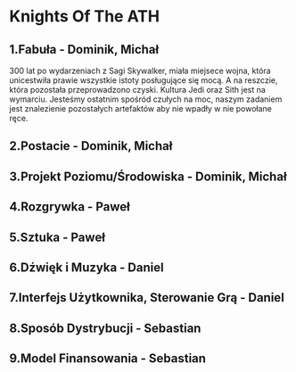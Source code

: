 # Knights Of The ATH

## 1.Fabuła - Dominik, Michał
300 lat po wydarzeniach z Sagi Skywalker, miała miejsece wojna, która unicestwiła prawie wszystkie istoty posługujące się mocą. A na reszczie, która pozostała przeprowadzono czyski. Kultura Jedi oraz Sith jest na wymarciu. Jesteśmy ostatnim spośród czułych na moc, naszym zadaniem jest znalezienie pozostałych artefaktów aby nie wpadły w nie powołane ręce.

## 2.Postacie - Dominik, Michał

## 3.Projekt Poziomu/Środowiska - Dominik, Michał
## 4.Rozgrywka - Paweł
## 5.Sztuka - Paweł
## 6.Dźwięk i Muzyka - Daniel
## 7.Interfejs Użytkownika, Sterowanie Grą - Daniel
## 8.Sposób Dystrybucji - Sebastian
## 9.Model Finansowania - Sebastian
